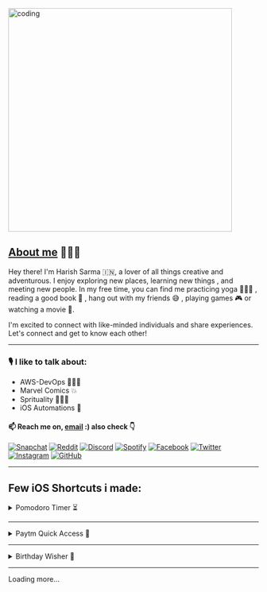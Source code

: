 <img align="center" alt="coding" width="450" src="https://camo.githubusercontent.com/5ddf73ad3a205111cf8c686f687fc216c2946a75005718c8da5b837ad9de78c9/68747470733a2f2f7468756d62732e6766796361742e636f6d2f4576696c4e657874446576696c666973682d736d616c6c2e676966">

## <ins>About me</ins> 🙋🏻‍♂️ 

<p> Hey there! I'm Harish Sarma 🇮🇳, a lover of all things creative and adventurous. I enjoy exploring new places, learning new things , and meeting new people. In my free time, you can find me practicing yoga 🧘🏻‍♂️ , reading a good book 📖 , hang out with my friends 😅 , playing games 🎮 or watching a movie 🍿. </p>


<p> I'm excited to connect with like-minded individuals and share experiences. <br> Let's connect and get to know each other! </p>

---

<h3> 🎙 I like to talk about: </h3>

* AWS-DevOps 👨🏻‍💻
* Marvel Comics 💥
* Sprituality 🧘🏻‍♂️
* iOS Automations  

#### 📫 Reach me on, [email](mailto:harishsarma.v@gmail.com) :) also check 👇

[![Snapchat](https://img.shields.io/badge/Snapchat-%23FFFC00.svg?style=for-the-badge&logo=Snapchat&logoColor=white)](https://www.snapchat.com/add/harishsarma_v?share_id=V45oBtaQQwm7INm3yDDQuw&locale=en_IN) [![Reddit](https://img.shields.io/badge/Reddit-FF4500?style=for-the-badge&logo=reddit&logoColor=white)](https://www.reddit.com/u/Relevant-Plantain615/?utm_source=share&utm_medium=ios_app&utm_name=iossmf) [![Discord](https://img.shields.io/badge/Discord-%235865F2.svg?style=for-the-badge&logo=discord&logoColor=white)](https://discord.com/channels/harishsarma_v#8667) [![Spotify](https://img.shields.io/badge/Spotify-1ED760?style=for-the-badge&logo=spotify&logoColor=white)](https://open.spotify.com/user/31jcbymrsflp4n5iwiel3of4shey?si=an-T-vRORLejYeh3k6BNIg) [![Facebook](https://img.shields.io/badge/Facebook-%231877F2.svg?style=for-the-badge&logo=Facebook&logoColor=white)](https://www.facebook.com/harishsarma.velavalapalli) [![Twitter](https://img.shields.io/badge/Twitter-%231DA1F2.svg?style=for-the-badge&logo=Twitter&logoColor=white)](https://www.twitter.com/harishsarma_v) [![Instagram](https://img.shields.io/badge/Instagram-%23E4405F.svg?style=for-the-badge&logo=Instagram&logoColor=white)](https://www.instagram.com/harishsharma_v) [![GitHub](https://img.shields.io/badge/github-%23121011.svg?style=for-the-badge&logo=github&logoColor=white)](https://github.com/harishsarmav)
    
---

## Few iOS Shortcuts i made:

<details>
    <summary>Pomodoro Timer ⏳ </summary>

<h3><ins>Pomodoro Timer ⏳</ins></h3>

<p>The Pomodoro technique is a time management system that involves breaking down work into intervals, typically 25 minutes in length, separated by short breaks. The technique is named after the Italian word for tomato, as the inventor, Francesco Cirillo, used a tomato-shaped kitchen timer to time his work intervals.</p>
<p>The purpose of using a Pomodoro timer is to help you break your work into manageable, focused segments, allowing you to stay focused and productive without becoming overwhelmed. By using a timer, you remove the need to constantly check the clock or be distracted by other tasks, as you know that you have a set amount of time in which to work before you can take a break.</p>
<p>Using a Pomodoro timer can also help you to prioritize your work, as you can decide which tasks to work on in each interval and ensure that you are making progress towards your goals. Additionally, taking regular breaks can help to reduce stress and prevent burnout, as well as improve your overall well-being and productivity.</p>

Here is the link: 👉
    
<a href="https://www.icloud.com/shortcuts/6b4e5d4d307643a7bf1452db76564025">Pomodoro Timer for Mac</a>

<h3>Note: For iPhone it is available by default in shortcuts Gallery</h3>
</details>

---
    
<details>
    <summary>Paytm Quick Access 💸 </summary>
   
<h3><ins>Paytm Quick Access 💸</ins></h3>
    
<p>Paytm Quick Access Shortcut is a convenient feature that allows you to access your most-used Paytm services directly from your phone's home screen or lock screen. With just one tap, you can easily make a payment, book your train and movie tickets, or even pay your bills.</p>

Here is the link: 👉
    
<a href="https://www.icloud.com/shortcuts/c8ea021e30084979aed442cd5baf7c90">Paytm Quick Access</a>

</details>

---

<details>
    <summary>Birthday Wisher 🥳 </summary>
    
<h3><ins>Birthday Wisher🥳</ins></h3>
<p>Are you tired of forgetting your friends and family members' birthdays? Do you wish you could easily send them a personalized message to let them know you care, without spending hours typing out a long message? Look no further than this convenient birthday wish shortcut!</h3>

<p>The best part? Once you've set up the shortcut, you can sit back and relax knowing that your friends and family members will receive a thoughtful birthday message without any additional effort on your part. This shortcut is perfect for anyone who wants to stay connected with loved ones but doesn't have the time or energy to remember every birthday.</p>

<p>So why not give it a try? Set up your personalized birthday wish shortcut today and start spreading joy to the important people in your life on their special day.</p>

<h3>How this works?</h3>
    
<p>First you need to add the birthdays to your contacts and your birthday wisher shortcut will typically run on each person's birthday. The shortcut will check the calendar for any birthdays that match the current date and time, and then it will send a pre-written message to the appropriate contact(s).</p>
    
<p>Overall, the calendar app makes it easy to keep track of your friends and family members' birthdays, and the birthday wisher shortcut automates the process of sending a thoughtful message to each person on their special day. With this powerful combination, you can stay connected with your loved ones and show them how much you care, without having to spend hours each week manually sending out birthday greetings.</p>

<h3>Pro tip 💡</h3>

<p>You can automate to run this shortcut using time automation, which means it will run on the specified time everyday!</p>

Here is the link: 👉 
<a href="https://www.icloud.com/shortcuts/5e394786a33f4980b45dac44ea83d7ea">Birthday Wisher</a>

</details>

---

Loading more...
